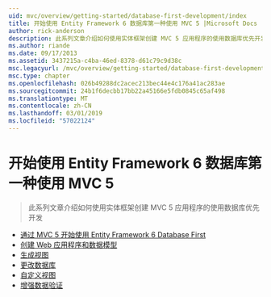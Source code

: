 ```yaml
---
uid: mvc/overview/getting-started/database-first-development/index
title: 开始使用 Entity Framework 6 数据库第一种使用 MVC 5 |Microsoft Docs
author: rick-anderson
description: 此系列文章介绍如何使用实体框架创建 MVC 5 应用程序的使用数据库优先开发
ms.author: riande
ms.date: 09/17/2013
ms.assetid: 3437215a-c4ba-46ed-8378-d61c79c9d38c
msc.legacyurl: /mvc/overview/getting-started/database-first-development
msc.type: chapter
ms.openlocfilehash: 026b49288dc2acec213bec44e4c176a41ac283ae
ms.sourcegitcommit: 24b1f6decbb17bb22a45166e5fdb0845c65af498
ms.translationtype: MT
ms.contentlocale: zh-CN
ms.lasthandoff: 03/01/2019
ms.locfileid: "57022124"
---
```

<a name="getting-started-with-entity-framework-6-database-first-using-mvc-5"></a>开始使用 Entity Framework 6 数据库第一种使用 MVC 5
====================
> 此系列文章介绍如何使用实体框架创建 MVC 5 应用程序的使用数据库优先开发


- [通过 MVC 5 开始使用 Entity Framework 6 Database First](setting-up-database.md)
- [创建 Web 应用程序和数据模型](creating-the-web-application.md)
- [生成视图](generating-views.md)
- [更改数据库](changing-the-database.md)
- [自定义视图](customizing-a-view.md)
- [增强数据验证](enhancing-data-validation.md)
